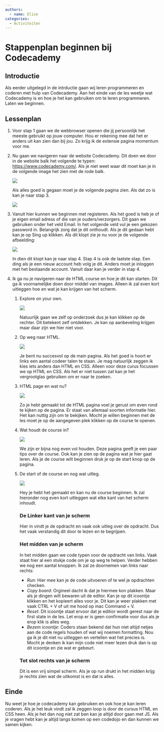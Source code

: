 ```yaml
---
authors:
  - name: Elise
categories:
  - Activiteiten
---
```


# Stappenplan beginnen bij Codecademy

## Introductie

Als eerder uitgelegd in de intrductie gaan wij leren programmeren en coderen met hulp van Codecademy. Aan het einde van de les weetje wat Codecademy is en hoe je het kan gebruiken om te leren programmeren. Laten we beginnen.

## Lessenplan

1. Voor stap 1 gaan we de webbrowser openen die jij persoonlijk het meeste gebruikt op jouw computer. Hou er rekening mee dat het er anders uit kan zien dan bij jou. Zo krijg ik de extensie pagina momentum voor me.
1. Nu gaan we navigeren naar de website Codecademy. Dit doen we door in de website balk het volgende te typen: https://www.codecademy.com/. Als je niet weet waar dit moet kan je in de volgende image het zien met de rode balk.

   ![](/images/codecademy/navigeren.png)

   Als alles goed is gegaan moet je de volgende pagina zien. Als dat zo is kan je naar stap 3.

   ![](/images/codecademy/codecademy.png)

1. Vanuit hier kunnen we beginnen met registeren. Als het goed is heb je of je eigen email adress of die van je ouders/verzorgers. Dit gaan we gebruiken onder het veld Email. In het volgende veld vul je een gekozen password in. Belangrijk zorg dat je dit onthoudt. Als je dit gedaan hebt kan je op Sing up klikken. Als dit klopt zie je nu voor je de volgende afbeelding:

   ![](/images/codecademy/welcome.png)

   In dien dit klopt kan je naar stap 4. Stap 4 is ook de laatste stap. Een ding als je een nieuw account heb volg je dit. Anders moet je inloggen met het bestaande account. Vanuit daar kan je verder in stap 4.

1. Ik ga nu je navigeren naar de HTML course en hoe je dit kan starten. Dit ga ik voornamelijke doen door middel van images. Alleen ik zal even kort uitleggen hoe en wat je kan krijgen van het scherm.

   1. Explore on your own.

      ![](/images/codecademy/4.0.png)

      Natuurlijk gaan we zelf op onderzoek dus je kan klikken op de rechter. Dit betekent zelf ontdekken. Je kan op aanbeveling krijgen maar daar zijn we hier niet voor.

   1. Op weg naar HTML.

      ![](/images/codecademy/4.1.png)

      Je bent nu succesvol op de main pagina. Als het goed is hoort er links een aantal codeer talen te staan. Je mag natuurlijk zeggen ik kies iets anders dan HTML en CSS. Alleen voor deze curus focussen we op HTML en CSS. Als het er niet tussen zat kan je het vergrootglas gebruiken om er naar te zoeken.

   1. HTML page en wat nu?

      ![](/images/codecademy/4.2.png)

      Zo je hebt gemaakt tot de HTML pagina voel je gerust om even rond te kijken op de pagina. Er staat van allemaal soorten informatie hier. Het kan nuttig zijn om te bekijken. Mocht je willen beginnen met de les moet je op de aangegeven plek klikken op de course te openen.

   1. Wat houdt de course in?

      ![](/images/codecademy/4.3.png)

      We zijn er bijna nog even vol houden. Deze pagina geeft je een paar tips over de course. Ook kan je zien op de pagina wat je hier gaat leren. Als je de course wilt beginnen druk je op de start knop op de pagina.

   1. De start of de course en nog wat uitleg.

      ![](/images/codecademy/4.5.png)

      Hey je hebt het gemaakt en kan nu de course beginnen. Ik zal hieronder nog even kort uitleggen wat elke kant van het scherm inhoudt.

      ### De Linker kant van je scherm

      Hier in vindt je de opdracht en vaak ook uitleg over de opdracht. Dus het vaak verstandig dit door te lezen en te begrijpen.

      ### Het midden van je scherm

      In het midden gaan we code typen voor de opdracht van links. Vaak staat hier al een stukje code om je op weg te helpen. Verder hebben we nog een aantal knoppen. Ik zal ze doornemen van links naar rechts:

      - _Run_: Hier mee kan je de code uitvoeren of te wel je opdrachten checken.
      - _Copy board_: Orgineel dacht ik dat je hiermee kon plakken. Maar als je dingen wilt bewaren uit de editor. Kan je op dit icoontje klikken en het kopieert alles voor je. Dit kan je weer plakken met vaak CTRL + V of uit me hood op mac Command + V.
      - _Reset_: Dit icoontje staat ervoor dat je editior wordt gerest naar de first state in de les. Let erop er is geen confirmatie voor dus als je erop klik is alles weg.
      - _Bezem icoontje_: Coders staan bekend dat hun niet altijd netjes aan de code regels houden of wat wij noemen formatting. Nou ga ik je dit niet nu uitleggen en vertellen wat het precies is. Mocht je denken ik kan mijn code niet meer lezen druk dan is op dit icoontje en zie wat er gebeurt.

      ### Tot slot rechts van je scherm

      Dit is een vrij simpel scherm. Als je op run drukt in het midden krijg je rechts zien wat de uitkomst is en dat is alles.

## Einde

Nu weet je hoe je codecademy kan gebruiken en ook hoe je kan leren coderen. Als je het leuk vindt zal ik zeggen loop is door de cursus HTML en CSS heen. Als je het dan nog niet zat ben kan je altijd door gaan met JS.
Als je vragen hebt kan je altijd langs komen op een codedojo en dan kunnen we samen kijken.
